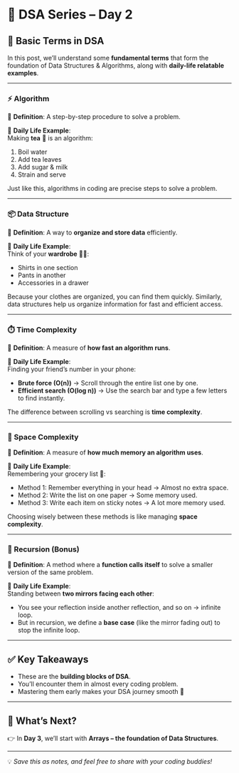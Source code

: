 # 📘 DSA Series – Day 2  
## 🔹 Basic Terms in DSA  

In this post, we’ll understand some **fundamental terms** that form the foundation of Data Structures & Algorithms, along with **daily-life relatable examples**.  

---

### ⚡ Algorithm  
📖 **Definition**: A step-by-step procedure to solve a problem.  

🧩 **Daily Life Example**:  
Making **tea** 🍵 is an algorithm:  
1. Boil water  
2. Add tea leaves  
3. Add sugar & milk  
4. Strain and serve  

Just like this, algorithms in coding are precise steps to solve a problem.  

---

### 📦 Data Structure  
📖 **Definition**: A way to **organize and store data** efficiently.  

🧩 **Daily Life Example**:  
Think of your **wardrobe** 👕👗:  
- Shirts in one section  
- Pants in another  
- Accessories in a drawer  

Because your clothes are organized, you can find them quickly. Similarly, data structures help us organize information for fast and efficient access.  

---

### ⏱️ Time Complexity  
📖 **Definition**: A measure of **how fast an algorithm runs**.  

🧩 **Daily Life Example**:  
Finding your friend’s number in your phone:  
- **Brute force (O(n))** → Scroll through the entire list one by one.  
- **Efficient search (O(log n))** → Use the search bar and type a few letters to find instantly.  

The difference between scrolling vs searching is **time complexity**.  

---

### 💾 Space Complexity  
📖 **Definition**: A measure of **how much memory an algorithm uses**.  

🧩 **Daily Life Example**:  
Remembering your grocery list 🛒:  
- Method 1: Remember everything in your head → Almost no extra space.  
- Method 2: Write the list on one paper → Some memory used.  
- Method 3: Write each item on sticky notes → A lot more memory used.  

Choosing wisely between these methods is like managing **space complexity**.  

---

### 🔁 Recursion (Bonus)  
📖 **Definition**: A method where a **function calls itself** to solve a smaller version of the same problem.  

🧩 **Daily Life Example**:  
Standing between **two mirrors facing each other**:  
- You see your reflection inside another reflection, and so on → infinite loop.  
- But in recursion, we define a **base case** (like the mirror fading out) to stop the infinite loop.  

---

## ✅ Key Takeaways  
- These are the **building blocks of DSA**.  
- You’ll encounter them in almost every coding problem.  
- Mastering them early makes your DSA journey smooth 🚀  

---

## 📌 What’s Next?  
👉 In **Day 3**, we’ll start with **Arrays – the foundation of Data Structures**.  

---

💡 *Save this as notes, and feel free to share with your coding buddies!*  
